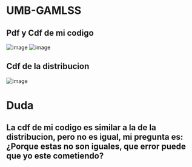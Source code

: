 # UMB-GAMLSS



## Pdf y Cdf de mi codigo

![image](https://github.com/user-attachments/assets/a4afa265-cdf8-461c-95c9-e1f4aa2aa686)
![image](https://github.com/user-attachments/assets/39c094fe-b0d5-44ea-afee-79c801b5fb9f)


## Cdf de la distribucion

![image](https://github.com/user-attachments/assets/320ec67f-f395-4784-973d-e3631d5fb872)

# Duda

## La cdf de mi codigo es similar a la de la distribucion, pero no es igual, mi pregunta es: ¿Porque estas no son iguales, que error puede que yo este cometiendo?

